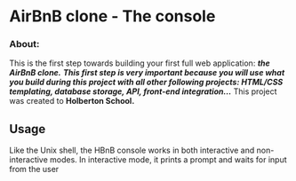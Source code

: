 # AirBnB clone - The console

### About:


This is the first step towards building your first full web application:
***the AirBnB clone.***
***This first step is very important because you will use what you build during this project with all other following projects: HTML/CSS templating, database storage, API, front-end integration…***
This project was created to **Holberton School.**

## Usage
Like the Unix shell, the HBnB console works in both interactive and non-interactive modes. In interactive mode, it prints a prompt and waits for input from the user

